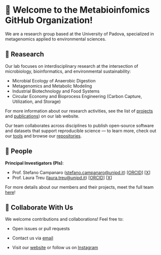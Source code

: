 # 🧪 Welcome to the Metabioinfomics GitHub Organization!

We are a research group based at the University of Padova, specialized in metagenomics applied to environmental sciences.


## 🔬 Reasearch

Our lab focuses on interdisciplinary research at the intersection of microbiology, bioinformatics, and environmental sustainability:

* Microbial Ecology of Anaerobic Digestion
* Metagenomics and Metabolic Modeling
* Industrial Biotechnology and Food Systems
* Circular Economy and Bioprocess Engineering (Carbon Capture, Utilization, and Storage)

For more information about our research activities, see the list of [projects](https://metabioinfomicslab.it/2023/12/22/projects/) and [publications](https://metabioinfomicslab.it/manuscripts-selection/)) on our lab website.

Our team collaborates across disciplines to publish open-source software and datasets that support reproducible science — to learn more, check out our [tools](https://metabioinfomicslab.it/our-tools/) and browse our [repositories](https://github.com/example-lab).



## 👥 People

**Principal Investigators (PIs)**:
* Prof. Stefano Campanaro ([stefano.campanaro@unipd.it](mailto:stefano.campanaro@unipd.it)) [[ORCID](https://orcid.org/0000-0002-9431-1648)] [[X](https://x.com/campanarostef?t=A2awzJnmovu5b7J-Qe5H6w&s=03)]
* Prof. Laura Treu ([laura.treu@unipd.it](mailto:laura.treu@unipd.it)) [[ORCID](https://orcid.org/0000-0002-5053-4452)] [[X](https://x.com/LauraTreu?t=_G8zckeZs-yjKiBgqZ0ADQ&s=03)]

For more details about our members and their projects, meet the full team [here](https://metabioinfomicslab.it/our-team/)!




## 🤝 Collaborate With Us

We welcome contributions and collaborations! Feel free to:

 *  Open issues or pull requests

 *  Contact us via [email](mailto:metabioinfomics.biologia@unipd.it)

 *  Visit our [website](https://metabioinfomicslab.it/) or follow us on [Instagram](https://www.instagram.com/metabioinfomicslab.unipd/)
